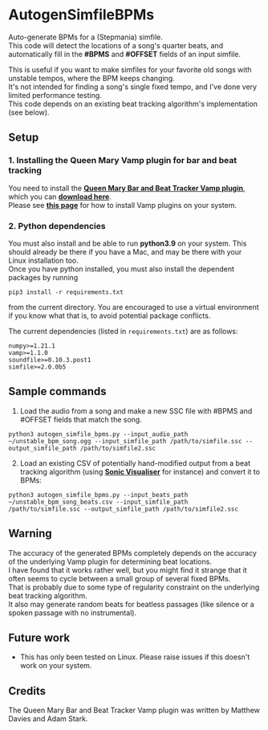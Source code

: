# AutogenSimfileBPMs
Auto-generate BPMs for a (Stepmania) simfile.  
This code will detect the locations of a song's quarter beats, and automatically fill in the <b>#BPMS</b> and <b>#OFFSET</b> fields of an input simfile.

This is useful if you want to make simfiles for your favorite old songs with unstable tempos, where the BPM keeps changing.  
It's not intended for finding a song's single fixed tempo, and I've done very limited performance testing.  
This code depends on an existing beat tracking algorithm's implementation (see below).

## Setup

### 1. Installing the Queen Mary Vamp plugin for bar and beat tracking
You need to install the [<b>Queen Mary Bar and Beat Tracker Vamp plugin</b>](https://vamp-plugins.org/plugin-doc/qm-vamp-plugins.html#qm-barbeattracker), 
which you can [<b>download here</b>](https://code.soundsoftware.ac.uk/projects/qm-vamp-plugins/files).  
Please see [<b>this page</b>](https://www.vamp-plugins.org/download.html#install) for how to install Vamp plugins on your system. 

### 2. Python dependencies
You must also install and be able to run <b>python3.9</b> on your system.  This should already be there if you have a Mac, and may be there with your Linux installation too.  
Once you have python installed, you must also install the dependent packages by running
```
pip3 install -r requirements.txt
```
from the current directory.  You are encouraged to use a virtual environment if you know what that is, to avoid potential package conflicts.

The current dependencies (listed in `requirements.txt`) are as follows:
```
numpy>=1.21.1
vamp>=1.1.0
soundfile>=0.10.3.post1
simfile>=2.0.0b5
```

## Sample commands
1. Load the audio from a song and make a new SSC file with #BPMS and #OFFSET fields that match the song.
```
python3 autogen_simfile_bpms.py --input_audio_path ~/unstable_bpm_song.ogg --input_simfile_path /path/to/simfile.ssc --output_simfile_path /path/to/simfile2.ssc
```
2. Load an existing CSV of potentially hand-modified output from a beat tracking algorithm (using [<b>Sonic Visualiser</b>](https://www.sonicvisualiser.org/) for instance) and convert it to BPMs:
```
python3 autogen_simfile_bpms.py --input_beats_path ~/unstable_bpm_song_beats.csv --input_simfile_path /path/to/simfile.ssc --output_simfile_path /path/to/simfile2.ssc
```

## Warning
The accuracy of the generated BPMs completely depends on the accuracy of the underlying Vamp plugin for determining beat locations.  
I have found that it works rather well, but you might find it strange that it often seems to cycle between a small group of several fixed BPMs.  
That is probably due to some type of regularity constraint on the underlying beat tracking algorithm.  
It also may generate random beats for beatless passages (like silence or a spoken passage with no instrumental).

## Future work
<ul>
<li>This has only been tested on Linux.  Please raise issues if this doesn't work on your system.</li>
</ul>

## Credits
The Queen Mary Bar and Beat Tracker Vamp plugin was written by Matthew Davies and Adam Stark.
